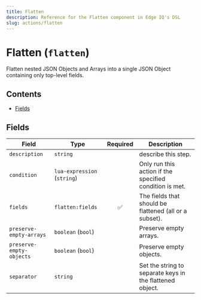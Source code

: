 ```yaml
---
title: Flatten
description: Reference for the Flatten component in Edge IQ's DSL
slug: actions/flatten
---
```


# Flatten (`flatten`)

Flatten nested JSON Objects and Arrays into a single JSON Object containing only top-level fields.


## Contents

- [Fields](#fields)




## Fields


| Field | Type | Required | Description |
|---|---|:---:|---|
| `description` | `string` |  | describe this step. |
| `condition` | `lua-expression` (`string`) |  | Only run this action if the specified condition is met. |
| `fields` | `flatten:fields` | ✅ | The fields that should be flattened (all or a subset). |
| `preserve-empty-arrays` | `boolean` (`bool`) |  | Preserve empty arrays. |
| `preserve-empty-objects` | `boolean` (`bool`) |  | Preserve empty objects. |
| `separator` | `string` |  | Set the string to separate keys in the flattened object. |







